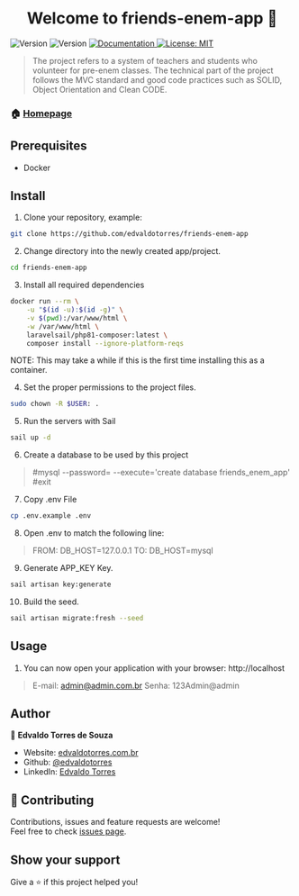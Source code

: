 <h1 align="center">Welcome to friends-enem-app 👋</h1>
<p>
  <img alt="Version" src="https://img.shields.io/badge/php-8.0-blue.svg?cacheSeconds=2592000" />
  <img alt="Version" src="https://img.shields.io/badge/laravel-9.0-red.svg?cacheSeconds=2592000" />
  <a href="https://github.com/edvaldotorres/friends-enem-app#readme" target="_blank">
    <img alt="Documentation" src="https://img.shields.io/badge/documentation-yes-brightgreen.svg" />
  </a>
  <a href="#" target="_blank">
    <img alt="License: MIT" src="https://img.shields.io/badge/License-MIT-yellow.svg" />
  </a>
</p>

> The project refers to a system of teachers and students who volunteer for pre-enem classes. The technical part of the project follows the MVC standard and good code practices such as SOLID, Object Orientation and Clean CODE.

### 🏠 [Homepage](https://github.com/edvaldotorres/friends-enem-app#readme)

## Prerequisites

* Docker

## Install

1. Clone your repository, example:

```sh
git clone https://github.com/edvaldotorres/friends-enem-app
```
2. Change directory into the newly created app/project.

```sh
cd friends-enem-app
```
3. Install all required dependencies

```sh
docker run --rm \
    -u "$(id -u):$(id -g)" \
    -v $(pwd):/var/www/html \
    -w /var/www/html \
    laravelsail/php81-composer:latest \
    composer install --ignore-platform-reqs
```
NOTE: This may take a while if this is the first time installing this as a container.

4. Set the proper permissions to the project files.

```sh
sudo chown -R $USER: .
```
5. Run the servers with Sail

```sh
sail up -d
```
6. Create a database to be used by this project

> #mysql --password=  --execute='create database friends_enem_app'
> #exit

7. Copy .env File

```sh
cp .env.example .env
```
8. Open .env to match the following line:

> FROM: DB_HOST=127.0.0.1
  TO: DB_HOST=mysql

9. Generate APP_KEY Key.

```sh
sail artisan key:generate
```
10. Build the seed.

```sh
sail artisan migrate:fresh --seed
```
## Usage

1. You can now open your application with your browser: http://localhost

> E-mail: admin@admin.com.br
> Senha: 123Admin@admin
## Author

👤 **Edvaldo Torres de Souza**

* Website: [edvaldotorres.com.br](https://edvaldotorres.com.br/)
* Github: [@edvaldotorres](https://github.com/edvaldotorres)
* LinkedIn: [Edvaldo Torres](https://www.linkedin.com/in/edvaldo-torres-189894150/)

## 🤝 Contributing

Contributions, issues and feature requests are welcome!<br />Feel free to check [issues page](https://github.com/edvaldotorres/friends-enem-app/issues). 

## Show your support

Give a ⭐️ if this project helped you!
